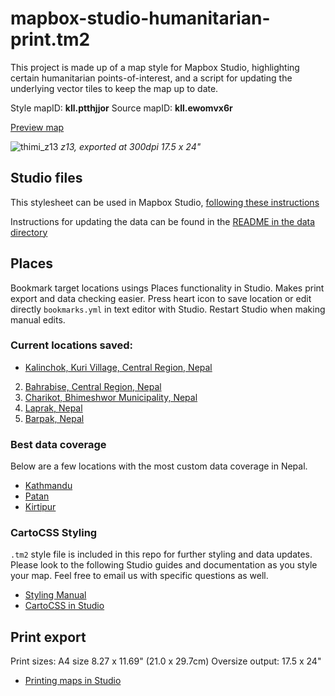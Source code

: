 mapbox-studio-humanitarian-print.tm2
=======

This project is made up of a map style for Mapbox Studio, highlighting certain humanitarian points-of-interest, and a script for updating the underlying vector tiles to keep the map up to date.

Style mapID: **kll.ptthjjor**
Source mapID: **kll.ewomvx6r**

[Preview map](https://api.tiles.mapbox.com/v4/kll.ptthjjor/page.html?access_token=pk.eyJ1Ijoia2xsIiwiYSI6IktVRUtfQnMifQ.GJAHJPvusgK_f0NsSXS8QA#8/28.580/84.034) 

![thimi_z13](https://cloud.githubusercontent.com/assets/4587826/7358459/64db91de-ed03-11e4-81c4-365e77348f56.png)
*z13, exported at 300dpi 17.5 x 24"*

## Studio files

This stylesheet can be used in Mapbox Studio, [following these instructions](https://www.mapbox.com/help/github-style/)

Instructions for updating the data can be found in the [README in the data directory](https://github.com/osmlab/mapbox-studio-humanitarian-print.tm2/tree/master/data)

## Places 

Bookmark target locations usings Places functionality in Studio. Makes print export and data checking easier. Press heart icon to save location or edit directly `bookmarks.yml` in text editor with Studio. Restart Studio when making manual edits.

### Current locations saved:

 - [Kalinchok, Kuri Village, Central Region, Nepal](https://api.tiles.mapbox.com/v4/kll.ptthjjor/page.html?access_token=pk.eyJ1Ijoia2xsIiwiYSI6IktVRUtfQnMifQ.GJAHJPvusgK_f0NsSXS8QA#17/27.74751/86.03264)
 2. [Bahrabise, Central Region, Nepal](https://api.tiles.mapbox.com/v4/mslee.7d05b601/page.html?access_token=pk.eyJ1IjoibXNsZWUiLCJhIjoiclpiTWV5SSJ9.P_h8r37vD8jpIH1A6i1VRg#15/27.7856/85.9024)
 3. [Charikot, Bhimeshwor Municipality, Nepal](https://api.tiles.mapbox.com/v4/mslee.7d05b601/page.html?access_token=pk.eyJ1IjoibXNsZWUiLCJhIjoiclpiTWV5SSJ9.P_h8r37vD8jpIH1A6i1VRg#17/27.66430/86.04855)
 4. [Laprak, Nepal](https://api.tiles.mapbox.com/v4/kll.ptthjjor/page.html?access_token=pk.eyJ1Ijoia2xsIiwiYSI6IktVRUtfQnMifQ.GJAHJPvusgK_f0NsSXS8QA#14/28.2254383/84.8113847)
 5. [Barpak, Nepal](https://api.tiles.mapbox.com/v4/kll.ptthjjor/page.html?access_token=pk.eyJ1Ijoia2xsIiwiYSI6IktVRUtfQnMifQ.GJAHJPvusgK_f0NsSXS8QA#15/28.2017/84.7454)


### Best data coverage

Below are a few locations with the most custom data coverage in Nepal.

- [Kathmandu](https://api.tiles.mapbox.com/v4/kll.ptthjjor/page.html?access_token=pk.eyJ1Ijoia2xsIiwiYSI6IktVRUtfQnMifQ.GJAHJPvusgK_f0NsSXS8QA#14/27.6962/85.3258)
- [Patan](https://api.tiles.mapbox.com/v4/kll.ptthjjor/page.html?access_token=pk.eyJ1Ijoia2xsIiwiYSI6IktVRUtfQnMifQ.GJAHJPvusgK_f0NsSXS8QA#15/27.6710/85.3261)
- [Kirtipur](https://api.tiles.mapbox.com/v4/kll.ptthjjor/page.html?access_token=pk.eyJ1Ijoia2xsIiwiYSI6IktVRUtfQnMifQ.GJAHJPvusgK_f0NsSXS8QA#15/27.6703/85.2844)


### CartoCSS Styling

`.tm2` style file is included in this repo for further styling and data updates. Please look to the following Studio guides and documentation as you style your map. Feel free to email us with specific questions as well.

 - [Styling Manual](https://www.mapbox.com/guides/style-manual/)
 - [CartoCSS in Studio](https://www.mapbox.com/guides/cartocss-in-studio/)

## Print export

Print sizes: A4 size 8.27 x 11.69" (21.0 x 29.7cm) 
Oversize output: 17.5 x 24"

 - [Printing maps in Studio](https://www.mapbox.com/guides/print/)


